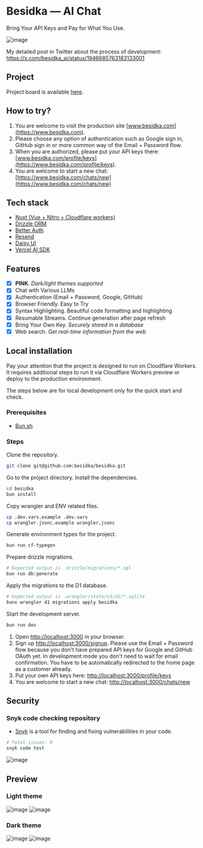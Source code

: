 # Besidka — AI Chat

Bring Your API Keys and Pay for What You Use.

![image](https://github.com/user-attachments/assets/70052da1-d72d-4980-b96a-2ece3edbf3d8)

My detailed post in Twitter about the process of development:<br>
https://x.com/besidka_ai/status/1946685763183133001

## Project

Project board is available [here](https://github.com/orgs/besidka/projects/2).

## How to try?

1. You are welcome to visit the production site [www.besidka.com](https://www.besidka.com).
2. Please choose any option of authentication such as Google sign in, GitHub sign in or more common way of the Email + Password flow.
3. When you are authorized, please put your API keys there: [www.besidka.com/profile/keys](https://www.besidka.com/profile/keys).
4. You are welcome to start a new chat: [https://www.besidka.com/chats/new](https://www.besidka.com/chats/new)

## Tech stack

- [Nuxt (Vue + Nitro + Cloudflare workers)](https://nuxt.com/)
- [Drizzle ORM](https://orm.drizzle.team/)
- [Better Auth](https://www.better-auth.com/)
- [Resend](https://resend.com/)
- [Daisy UI](https://daisyui.com/)
- [Vercel AI SDK](https://ai-sdk.dev/docs)

## Features

- [x] **PINK**. _Dark/light themes supported_
- [x] Chat with Various LLMs
- [x] Authentication (Email + Password, Google, GitHub)
- [x] Browser Friendly. Easy to Try
- [x] Syntax Highlighting. Beautiful code formatting and highlighting
- [x] Resumable Streams. Continue generation after page refresh
- [x] Bring Your Own Key. _Securely stored in a database_
- [x] Web search. _Get real-time information from the web_

## Local installation

Pay your attention that the project is designed to run on Cloudflare Workers. It requires additional steps to run it via Cloudflare Workers preview or deploy to the production environment.

The steps below are for local development only for the quick start and check.

### Prerequisites

- [Bun.sh](https://bun.sh/)
  
### Steps

Clone the repository.

```bash
git clone git@github.com:besidka/besidka.git
```

Go to the project directory. Install the dependencies.

```bash
cd besidka
bun install
```

Copy wrangler and ENV related files.
```bash
cp .dev.vars.example .dev.vars
cp wrangler.jsonc.example wrangler.jsonc
```

Generate environment types for the project.
```bash
bun run cf-typegen
```

Prepare drizzle migrations.
```bash
# Expected output is .drizzle/migrations/*.sql
bun run db:generate
```

Apply the migrations to the D1 database.
```bash
# Expected output is .wrangler/state/v3/d1/*.sqlite
bunx wrangler d1 migrations apply besidka
```

Start the development server.
```bash
bun run dev
```

1. Open [http://localhost:3000](http://localhost:3000) in your browser.
2. Sign up [http://localhost:3000/signup](http://localhost:3000/signup). Please use the Email + Password flow because you don't have prepared API keys for Google and GitHub OAuth yet. In development mode you don't need to wait for email confirmation. You have to be automatically redirected to the home page as a customer already.
3. Put your own API keys here: [http://localhost:3000/profile/keys](http://localhost:3000/profile/keys)
4. You are welcome to start a new chat: [http://localhost:3000/chats/new](http://localhost:3000/chats/new)

## Security

### Snyk code checking repository

- [Snyk](https://snyk.io/) is a tool for finding and fixing vulnerabilities in your code.

```bash
# Total issues: 0
snyk code test
```

![image](https://github.com/user-attachments/assets/f09e09a5-dcbb-4278-9855-8cc51b07ffbf)

## Preview

### Light theme

![image](https://github.com/user-attachments/assets/0ef49eea-e137-4776-a4bd-501b2ba04a6d)
![image](https://github.com/user-attachments/assets/d16e7438-b3b8-4388-a3a3-974c3d4a8dcc)

### Dark theme

![image](https://github.com/user-attachments/assets/60ee3540-de47-4b79-9fcc-dc5af63fe036)
![image](https://github.com/user-attachments/assets/5392c051-af3c-4c10-861f-470350a6975e)
